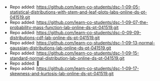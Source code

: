 
- Repo added: https://github.com/learn-co-students/dsc-1-09-05-statistical-distributions-with-stem-and-leaf-plots-labs-online-ds-pt-041519.git
- Repo added: https://github.com/learn-co-students/dsc-1-09-07-the-probability-mass-function-lab-online-ds-pt-041519.git
- Repo added: https://github.com/learn-co-students/dsc-0-09-09-distributions-cdf-lab-online-ds-pt-041519.git
- Repo added: https://github.com/learn-co-students/dsc-1-09-13-normal-gaussian-distributions-lab-online-ds-pt-041519.git
- Repo added: https://github.com/learn-co-students/dsc-1-09-15-standard-normal-distribution-lab-online-ds-pt-041519.git
- Repo added: 
- Repo added: https://github.com/learn-co-students/dsc-1-09-17-skewness-and-kurtosis-lab-online-ds-pt-041519.git